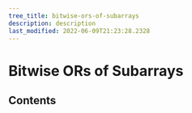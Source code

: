 ```yaml
---
tree_title: bitwise-ors-of-subarrays
description: description
last_modified: 2022-06-09T21:23:28.2328
---
```


# Bitwise ORs of Subarrays

## Contents
